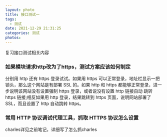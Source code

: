 ```yaml
---
layout: photo
title: 接口测试一
tags:
  - 测试
date: 2021-12-29 21:31:25
categories: 测试
photos:
---
```

复习接口测试相关内容
<!--more-->
### 如果模块请求http改为了https，测试方案应该如何制定
  分别用 http 还有 https 登录试试。如果用 https 可以正常登录，地址栏显示一把锁头，那么这个网站是有部署 SSL 的。如果 http 和 https 都能够正常登录，进一步说明该网站没有设置强制 https 登录，或者说没有设置 http 链接自动 跳转 https 链接;相反如果用 http 登录，结果跳转到 https 页面，说明网站部署了 SSL，而且设置了 http 自动跳转 https。

###  常用 HTTP 协议调试代理工具，抓取 HTTPS 协议怎么设置
charles详见之前笔记，详细写了怎么抓charles
